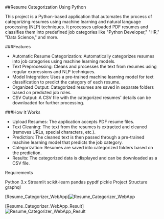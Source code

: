 ##Resume Categorization Using Python

This project is a Python-based application that automates the process of categorizing resumes using machine learning and natural language processing (NLP) techniques. It processes uploaded PDF resumes and classifies them into predefined job categories like "Python Developer," "HR," "Data Science," and more.

###Features

- Automatic Resume Categorization: Automatically categorizes resumes into job categories using machine learning models.
- Text Preprocessing: Cleans and processes the text from resumes using regular expressions and NLP techniques.
- Model Integration: Uses a pre-trained machine learning model for text classification to predict the category of each resume.
- Organized Output: Categorized resumes are saved in separate folders based on predicted job roles.
- CSV Output: A CSV file with the categorized resumes' details can be downloaded for further processing.

###How It Works

- Upload Resumes: The application accepts PDF resume files.
- Text Cleaning: The text from the resumes is extracted and cleaned (removes URLs, special characters, etc.).
- Prediction: The cleaned text is then passed through a pre-trained machine learning model that predicts the job category.
- Categorization: Resumes are saved into categorized folders based on the prediction.
- Results: The categorized data is displayed and can be downloaded as a CSV file.

Requirements

Python 3.x
Streamlit
scikit-learn
pandas
pypdf
pickle
Project Structure
graphql

[Resume_Categorizer_WebApp]![Resume_Categorizer_WebApp](https://github.com/user-attachments/assets/752014d9-d0ed-43b2-b160-9f95b523a071)

[Resume_Categorizer_WebApp_Result]![Resume_Categorizer_WebApp_Result](https://github.com/user-attachments/assets/b0c34a4e-d416-49b5-a8e0-af69ae48dd55)



